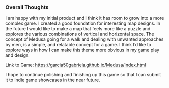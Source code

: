 ### Overall Thoughts
I am happy with my initial product and I think it has room to grow into a more complex game. I created a good foundation for interesting map designs. In the future I would like to make a map that feels more like a puzzle and explores the various combinations of vertical and horizontal space. The concept of Medusa going for a walk and dealing with unwanted approaches by men, is a simple, and relatable concept for a game. I think I’d like to explore ways in how I can make this theme more obvious in my game play and design.

Link to Game: https://garcia50gabriela.github.io/Medusa/index.html

I hope to continue polishing and finishing up this game so that I can submit it to indie game showcases in the near future.
